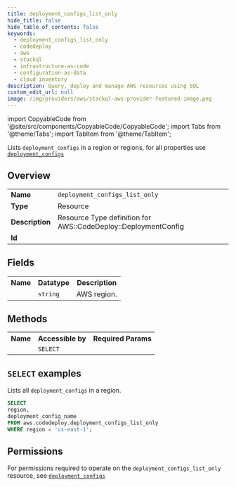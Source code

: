 ```yaml
---
title: deployment_configs_list_only
hide_title: false
hide_table_of_contents: false
keywords:
  - deployment_configs_list_only
  - codedeploy
  - aws
  - stackql
  - infrastructure-as-code
  - configuration-as-data
  - cloud inventory
description: Query, deploy and manage AWS resources using SQL
custom_edit_url: null
image: /img/providers/aws/stackql-aws-provider-featured-image.png
---
```


import CopyableCode from '@site/src/components/CopyableCode/CopyableCode';
import Tabs from '@theme/Tabs';
import TabItem from '@theme/TabItem';

Lists <code>deployment_configs</code> in a region or regions, for all properties use <a href="/providers/aws/serviceName/deployment_configs/"><code>deployment_configs</code></a>

## Overview
<table><tbody>
<tr><td><b>Name</b></td><td><code>deployment_configs_list_only</code></td></tr>
<tr><td><b>Type</b></td><td>Resource</td></tr>
<tr><td><b>Description</b></td><td>Resource Type definition for AWS::CodeDeploy::DeploymentConfig</td></tr>
<tr><td><b>Id</b></td><td><CopyableCode code="aws.codedeploy.deployment_configs_list_only" /></td></tr>
</tbody></table>

## Fields
<table><tbody><tr><th>Name</th><th>Datatype</th><th>Description</th></tr><tr><td><CopyableCode code="region" /></td><td><code>string</code></td><td>AWS region.</td></tr>
</tbody></table>

## Methods

<table><tbody>
  <tr>
    <th>Name</th>
    <th>Accessible by</th>
    <th>Required Params</th>
  </tr>
  <tr>
    <td><CopyableCode code="list_resources" /></td>
    <td><code>SELECT</code></td>
    <td><CopyableCode code="region" /></td>
  </tr>
</tbody></table>

## `SELECT` examples
Lists all <code>deployment_configs</code> in a region.
```sql
SELECT
region,
deployment_config_name
FROM aws.codedeploy.deployment_configs_list_only
WHERE region = 'us-east-1';
```


## Permissions

For permissions required to operate on the <code>deployment_configs_list_only</code> resource, see <a href="/providers/aws/codedeploy/deployment_configs/#permissions"><code>deployment_configs</code></a>

